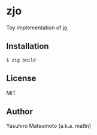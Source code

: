 # zjo

Toy implementation of [jo](https://github.com/jpmens/jo).

## Installation

```
$ zig build
```

## License

MIT

## Author

Yasuhiro Matsumoto (a.k.a. mattn)
